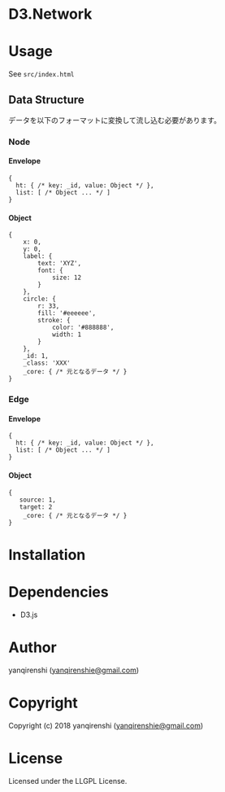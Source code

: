 # D3.Network

# Usage

See `src/index.html`

## Data Structure

データを以下のフォーマットに変換して流し込む必要があります。

### Node

#### Envelope

```
{
  ht: { /* key: _id, value: Object */ },
  list: [ /* Object ... */ ]
}
```

#### Object

```
{
    x: 0,
    y: 0,
    label: {
        text: 'XYZ',
        font: {
            size: 12
        }
    },
    circle: {
        r: 33,
        fill: '#eeeeee',
        stroke: {
            color: '#888888',
            width: 1
        }
    },
    _id: 1,
    _class: 'XXX'
    _core: { /* 元となるデータ */ }
}
```

### Edge

#### Envelope

```
{
  ht: { /* key: _id, value: Object */ },
  list: [ /* Object ... */ ]
}
```

#### Object

```
{
   source: 1,
   target: 2
    _core: { /* 元となるデータ */ }
}
```

# Installation

# Dependencies

- D3.js

# Author

yanqirenshi (yanqirenshie@gmail.com)

# Copyright

Copyright (c) 2018 yanqirenshi (yanqirenshie@gmail.com)

# License

Licensed under the LLGPL License.
